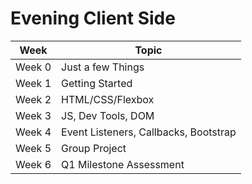# Evening Client Side

<!-- UPDATE THE DATES FOR THE WEEKS -->
| Week | Topic |
|---|---|
| Week 0 | Just a few Things |
| Week 1 | Getting Started |
| Week 2 | HTML/CSS/Flexbox |
| Week 3 | JS, Dev Tools, DOM |
| Week 4 | Event Listeners, Callbacks, Bootstrap |
| Week 5 | Group Project |
| Week 6 | Q1 Milestone Assessment |
